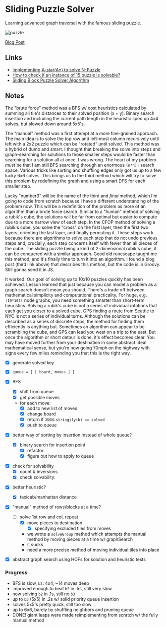 # Sliding Puzzle Solver

Learning advanced graph traversal with the famous sliding puzzle.

![puzzle](https://upload.wikimedia.org/wikipedia/commons/thumb/f/ff/15-puzzle_magical.svg/220px-15-puzzle_magical.svg.png)

[Blog Post](https://jist-blog.netlify.com/blog/slide)

## Links

- [Implementing A-star(A\*) to solve N-Puzzle](https://algorithmsinsight.wordpress.com/graph-theory-2/a-star-in-general/implementing-a-star-to-solve-n-puzzle/)
- [How to check if an instance of 15 puzzle is solvable?](https://www.geeksforgeeks.org/check-instance-15-puzzle-solvable/)
- [Sliding Block Puzzle Solver Algorithm](https://www.stevenlanders.com/2014/10/05/slding-block-puzzle-solving.html)

## Notes

The "brute force" method was a BFS w/ cost heuristics calculated by summing all tile's distances to their solved position (x + y). Binary search insertion and including the current path length in the heuristic sped up 4x4 solves, but slowed down around 5x5's.

The "manual" method was a first attempt at a more fine-grained approach. The main idea is to solve the top row and left-most column recursively until left with a 2x2 puzzle which can be "rotated" until solved. This method was a hybrid of dumb and smart. I thought that breaking the solve into steps and graph-searching for solutions to those smaller steps would be faster than searching for a solution all at once. I was wrong. The heart of my problem _must_ be that I am still BFS searching through an enormous `(n*n)!` search space. Various tricks like sorting and shuffling edges only got us up to a few lucky 6x6 solves. This brings us to the third method which will try to solve this problem by redefining the graph and using a smart DFS for each smaller step.

Lucky "number3" will be the name of the third and _final_ method, which I'm going to code from scratch because I have a different understanding of the problem now. This will be a redefinition of the problem as more of an algorithm than a brute force search. Similar to a "human" method of solving a rubik's cube, the solutions will be far from optimal but easier to compute due to a more narrow view of each step. In the CFOP method of solving a rubik's cube, you solve the "cross" on the first layer, then the first two layers, orienting the last layer, and finally permuting it. These steps work because there are algorithms to solve each step that do not undo previous steps and, crucially, each step concerns itself with fewer than all pieces of the cube. The sliding puzzle being a kind of 2-dimensional rubik's cube, it can be conquered with a similar approach. Good old runescape taught me this method, and it's finally time to turn it into an algorithm. I found a blog post (third link above) that describes this method, but the code is in Groovy. Still gonna send it in JS.

It worked. Our goal of solving up to 10x10 puzzles quickly has been achieved. Lesson learned that just because you can model a problem as a graph search doesn't mean you should. There's a trade off between mathematical simplicity and computational practicality. For huge, e.g. `(10*10)!` node graphs, you need something smarter than short-term heuristics. Solving a rubik's cube is not a series of individual rotations that each get you closer to a solved cube. GPS finding a route from Seattle to NYC is not a series of individual turns. Although the solutions can be described as a series of discrete steps, the method for finding them efficiently is anything but. Sometimes an algorithm can appear to be scrambling the cube, and GPS can lead you west on a trip to the east. But once the algorithm or short detour is done, it's effect becomes clear. You may have moved further from your destination in some abstract ideal mathematical sense, but you're now going 70mph on the highway with signs every few miles reminding you that this is the right way.

- [x] generate solved key
- [x] `queue = [ [ board, moves ] ]`
- [x] BFS

  - [x] shift from queue
  - [x] get possible moves
  - for each move:
    - [x] add to new list of moves
    - [x] change board
    - [x] return if `JSON.stringify(b) == solved`
    - [x] push to queue

- [x] better way of sorting by insertion instead of whole queue?

  - [x] binary search for insertion point
    - [x] refactor
    - [x] figure out how to apply to queue

* [x] check for solvability
  - [x] count # inversions
  - [x] check solvability:

- [x] better heuristic?

  - [x] taxicab/manhattan distance

- [x] "manual" method of rows/blocks at a time?

  - [ ] solve 1st row and col, repeat
    - [x] move pieces to destination
      - [x] specifying excluded tiles from moves
    - we wrote a `solveGroup` method which attempts the manual method by moving pieces at a time w/ graphSearch
    - it sucks
    - need a more precise method of moving individual tiles into place

- [x] abstract graph search using HOFs for solution and heuristic tests

### Progress

- BFS is slow, `b2`: 4x4, ~14 moves deep
- improved enough to beat `b2` in .5s, still very slow
- now solving `b2` in .1s, still no `b3`
- up to `b3` (5x5) in .2s w/ solid priority queue insertion
- solves 5x5's pretty quick, still too slow
- up to 6x6, barely by shuffling neighbors and pruning queue
- DONE! giant leaps were made reimplementing from scratch w/ the fully manual method

